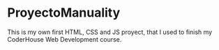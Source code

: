 # ProyectoManuality
This is my own first HTML, CSS and JS proyect, that I used to finish my CoderHouse Web Development course.
